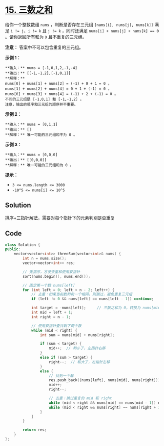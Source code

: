 # [15. 三数之和](https://leetcode.cn/problems/3sum/description/?envType=study-plan-v2&envId=top-100-liked)

给你一个整数数组 `nums` ，判断是否存在三元组 `[nums[i], nums[j], nums[k]]` 满足 `i != j`、`i != k` 且 `j != k` ，同时还满足 `nums[i] + nums[j] + nums[k] == 0` 。请你返回所有和为 `0` 且不重复的三元组。

**注意：** 答案中不可以包含重复的三元组。

**示例 1：** 

```
**输入：** nums = [-1,0,1,2,-1,-4]
**输出：** [[-1,-1,2],[-1,0,1]]
**解释：** 
nums[0] + nums[1] + nums[2] = (-1) + 0 + 1 = 0 。
nums[1] + nums[2] + nums[4] = 0 + 1 + (-1) = 0 。
nums[0] + nums[3] + nums[4] = (-1) + 2 + (-1) = 0 。
不同的三元组是 [-1,0,1] 和 [-1,-1,2] 。
注意，输出的顺序和三元组的顺序并不重要。
```

**示例 2：** 

```
**输入：** nums = [0,1,1]
**输出：** []
**解释：** 唯一可能的三元组和不为 0 。
```

**示例 3：** 

```
**输入：** nums = [0,0,0]
**输出：** [[0,0,0]]
**解释：** 唯一可能的三元组和为 0 。
```

**提示：** 

- `3 <= nums.length <= 3000`
- `-10^5 <= nums[i] <= 10^5`

## Solution

排序+三指针解法，需要对每个指针下的元素判别是否重复

## Code

```c++
class Solution {
public:
    vector<vector<int>> threeSum(vector<int>& nums) {
        int n = nums.size();
        vector<vector<int>> res;

        // 先排序，方便去重和使用双指针
        sort(nums.begin(), nums.end());

        // 固定第一个数 nums[left]
        for (int left = 0; left < n - 2; left++) {
            // 去重：如果当前数和前一个相同，则跳过，避免重复三元组
            if (left != 0 && nums[left] == nums[left - 1]) continue;

            int target = -nums[left];     // 三数之和为 0，转换为 nums[mid] + nums[right] == -nums[left]
            int mid = left + 1;
            int right = n - 1;

            // 使用双指针查找剩下两个数
            while (mid < right) {
                int sum = nums[mid] + nums[right];

                if (sum < target) {
                    mid++;  // 和小了，左指针右移
                } 
                else if (sum > target) {
                    right--;  // 和大了，右指针左移
                } 
                else {
                    // 找到一个解
                    res.push_back({nums[left], nums[mid], nums[right]});
                    mid++;
                    right--;

                    // 去重：跳过重复的 mid 和 right
                    while (mid < right && nums[mid] == nums[mid - 1]) mid++;
                    while (mid < right && nums[right] == nums[right + 1]) right--;
                }
            }
        }

        return res;
    }
};

```

